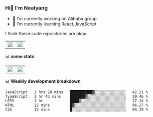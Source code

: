 ### Hi👋 I'm Nealyang

- 🔭 I’m currently working on Alibaba group
- 🌱 I’m currently learning React,JavaScript


I think these code repositories are okay...

<table>
  <tbody>
    <tr>
      <td>
        <a href="https://github.com/Nealyang/React-Express-Blog-Demo">
          <img align="center" src="https://github-readme-stats.vercel.app/api/pin/?username=Nealyang&repo=React-Express-Blog-Demo&theme=chartreuse-dark" />
        </a>
      </td>
       <td>
        <a href="https://github.com/Nealyang/PersonalBlog">
          <img align="center" src="https://github-readme-stats.vercel.app/api/pin/?username=Nealyang&repo=PersonalBlog&theme=chartreuse-dark" />
        </a>
      </td>
    </tr>
  </tbody>
</table>

📊 **some stats**


<table>
  <tbody>
    <tr>
      <td>
          <img align="center" src="https://github-readme-stats.vercel.app/api?username=Nealyang&theme=chartreuse-dark&show_icons=true" />
      </td>
       <td>
          <img align="center" src="https://github-readme-stats.vercel.app/api/top-langs/?username=Nealyang&theme=chartreuse-dark" />
      </td>
    </tr>
  </tbody>
</table>

📊 **Weekly development breakdown**

<!--START_SECTION:waka-->
```text
JavaScript   2 hrs 28 mins   ██████████▓░░░░░░░░░░░░░░   42.21 % 
TypeScript   1 hr 43 mins    ███████▒░░░░░░░░░░░░░░░░░   29.46 % 
LESS         1 hr            ████▒░░░░░░░░░░░░░░░░░░░░   17.14 % 
HTML         22 mins         █▓░░░░░░░░░░░░░░░░░░░░░░░   06.27 % 
CSS          15 mins         █░░░░░░░░░░░░░░░░░░░░░░░░   04.39 % 
```
<!--END_SECTION:waka-->

